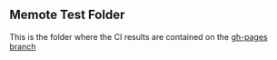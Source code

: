 ## Memote Test Folder

This is the folder where the CI results are contained on the [gh-pages branch](https://github.com/JakeHattwell/wormjam/tree/gh-pages)